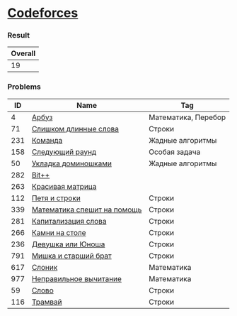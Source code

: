 # [Codeforces](https://codeforces.com/problemset)

### Result
| Overall |
|---------|
| 19      |

### Problems

| ID  | Name                                                                           | Tag                 |
|-----|--------------------------------------------------------------------------------|---------------------|
| 4   | [Арбуз](https://codeforces.com/problemset/problem/4/A)                         | Математика, Перебор |
| 71  | [Слишком длинные слова](https://codeforces.com/problemset/problem/71/A)        | Строки              |
| 231 | [Команда](https://codeforces.com/problemset/problem/231/A)                     | Жадные алгоритмы    |
| 158 | [Следующий раунд](https://codeforces.com/problemset/problem/158/A)             | Особая задача       |
| 50  | [Укладка доминошками](https://codeforces.com/problemset/problem/50/A)          | Жадные алгоритмы    |
| 282 | [Bit++](https://codeforces.com/problemset/problem/282/A)                       |                     |
| 263 | [Красивая матрица](https://codeforces.com/problemset/problem/263/A)            |                     |
| 112 | [Петя и строки](https://codeforces.com/problemset/problem/112/A)               | Строки              |
| 339 | [Математика спешит на помощь](https://codeforces.com/problemset/problem/339/A) | Строки              |
| 281 | [Капитализация слова](https://codeforces.com/problemset/problem/281/A)         | Строки              |
| 266 | [Камни на столе](https://codeforces.com/problemset/problem/266/A)              | Строки              |
| 236 | [Девушка или Юноша](https://codeforces.com/problemset/problem/236/A)           | Строки              |
| 791 | [Мишка и старший брат](https://codeforces.com/problemset/problem/791/A)        | Строки              |
| 617 | [Слоник](https://codeforces.com/problemset/problem/617/A)                      | Математика          |
| 977 | [Неправильное вычитание](https://codeforces.com/problemset/problem/977/A)      | Математика          |
| 59  | [Слово](https://codeforces.com/problemset/problem/59/A)                        | Строки              |
| 116 | [Трамвай](https://codeforces.com/problemset/problem/116/A)                     | Строки              |

